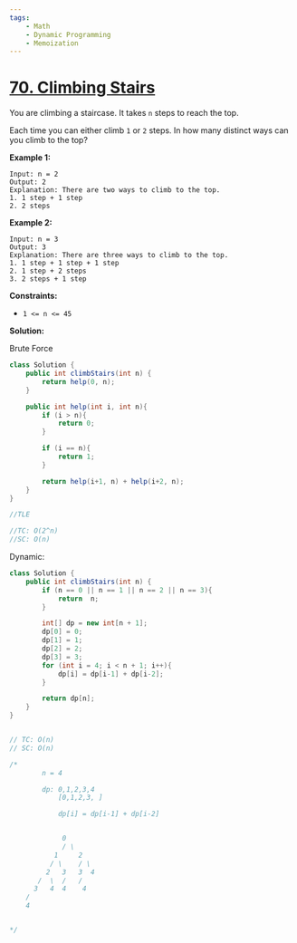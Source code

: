 ```yaml
---
tags:
    - Math
    - Dynamic Programming
    - Memoization
---
```


# [70. Climbing Stairs](https://leetcode.com/problems/climbing-stairs/)

You are climbing a staircase. It takes `n` steps to reach the top.

Each time you can either climb `1` or `2` steps. In how many distinct ways can you climb to the top? 

**Example 1:**

```
Input: n = 2
Output: 2
Explanation: There are two ways to climb to the top.
1. 1 step + 1 step
2. 2 steps
```

**Example 2:**

```
Input: n = 3
Output: 3
Explanation: There are three ways to climb to the top.
1. 1 step + 1 step + 1 step
2. 1 step + 2 steps
3. 2 steps + 1 step
```

 

**Constraints:**

- `1 <= n <= 45`



**Solution:**

Brute Force

```java
class Solution {
    public int climbStairs(int n) {
        return help(0, n);
    }

    public int help(int i, int n){
        if (i > n){
            return 0;
        }

        if (i == n){
            return 1;
        }

        return help(i+1, n) + help(i+2, n);
    }
}

//TLE

//TC: O(2^n)
//SC: O(n)
```



Dynamic:

```java
class Solution {
    public int climbStairs(int n) {
        if (n == 0 || n == 1 || n == 2 || n == 3){
            return  n;
        }

        int[] dp = new int[n + 1];
        dp[0] = 0;
        dp[1] = 1;
        dp[2] = 2;
        dp[3] = 3;
        for (int i = 4; i < n + 1; i++){
            dp[i] = dp[i-1] + dp[i-2];
        }

        return dp[n];
    }
}


// TC: O(n)
// SC: O(n)

/*
        n = 4

        dp: 0,1,2,3,4
            [0,1,2,3, ]

            dp[i] = dp[i-1] + dp[i-2]


             0 
             / \
           1     2
          / \    / \
         2   3   3  4
       /  \  /   / 
      3   4  4    4
    /
    4         


*/
```

